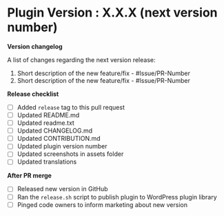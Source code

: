 # Plugin Version : X.X.X (next version number)

**Version changelog**

A list of changes regarding the next version release:

1. Short description of the new feature/fix - #Issue/PR-Number
2. Short description of the new feature/fix - #Issue/PR-Number

**Release checklist**

- [ ] Added `release` tag to this pull request
- [ ] Updated README.md
- [ ] Updated readme.txt
- [ ] Updated CHANGELOG.md
- [ ] Updated CONTRIBUTION.md
- [ ] Updated plugin version number
- [ ] Updated screenshots in assets folder
- [ ] Updated translations

**After PR merge**

- [ ] Released new version in GitHub
- [ ] Ran the `release.sh` script to publish plugin to WordPress plugin library
- [ ] Pinged code owners to inform marketing about new version
